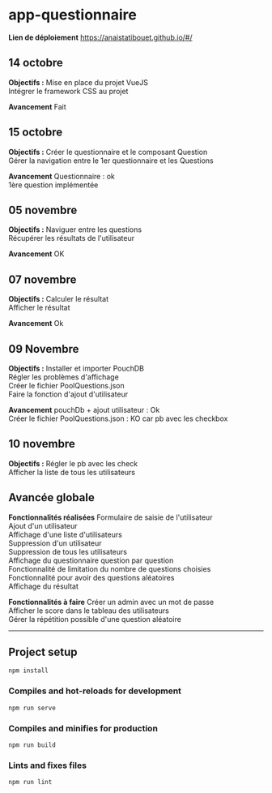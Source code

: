# app-questionnaire

**Lien de déploiement**
https://anaistatibouet.github.io/#/

## 14 octobre

**Objectifs :**
Mise en place du projet VueJS <br>
Intégrer le framework CSS au projet

**Avancement**
Fait

## 15 octobre

**Objectifs :**
Créer le questionnaire et le composant Question <br>
Gérer la navigation entre le 1er questionnaire et les Questions

**Avancement**
Questionnaire : ok <br>
1ère question implémentée

## 05 novembre

**Objectifs :**
Naviguer entre les questions <br>
Récupérer les résultats de l'utilisateur

**Avancement**
OK

## 07 novembre

**Objectifs :**
Calculer le résultat <br>
Afficher le résultat

**Avancement**
Ok

## 09 Novembre

**Objectifs :**
Installer et importer PouchDB <br>
Régler les problèmes d'affichage <br>
Créer le fichier PoolQuestions.json <br>
Faire la fonction d'ajout d'utilisateur

**Avancement**
pouchDb + ajout utilisateur : Ok<br>
Créer le fichier PoolQuestions.json : KO car pb avec les checkbox

## 10 novembre

**Objectifs :**
Régler le pb avec les check <br>
Afficher la liste de tous les utilisateurs

## Avancée globale

**Fonctionnalités réalisées**
Formulaire de saisie de l'utilisateur<br>
Ajout d'un utilisateur<br>
Affichage d'une liste d'utilisateurs<br>
Suppression d'un utilisateur<br>
Suppression de tous les utilisateurs<br>
Affichage du questionnaire question par question<br>
Fonctionnalité de limitation du nombre de questions choisies<br>
Fonctionnalité pour avoir des questions aléatoires<br>
Affichage du résultat<br>

**Fonctionnalités à faire**
Créer un admin avec un mot de passe<br>
Afficher le score dans le tableau des utilisateurs<br>
Gérer la répétition possible d'une question aléatoire<br>

---

## Project setup

```
npm install
```

### Compiles and hot-reloads for development

```
npm run serve
```

### Compiles and minifies for production

```
npm run build
```

### Lints and fixes files

```
npm run lint
```
